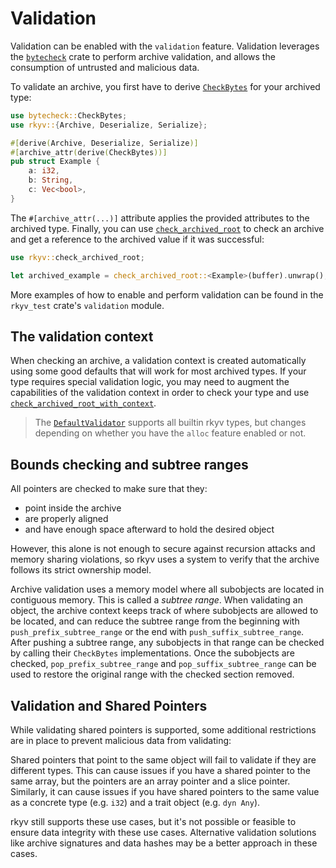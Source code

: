 # Validation

Validation can be enabled with the `validation` feature. Validation leverages the
[`bytecheck`](https://docs.rs/bytecheck) crate to perform archive validation, and allows the
consumption of untrusted and malicious data.

To validate an archive, you first have to derive
[`CheckBytes`](https://docs.rs/bytecheck/latest/bytecheck/trait.CheckBytes.html) for your archived
type:

```rs
use bytecheck::CheckBytes;
use rkyv::{Archive, Deserialize, Serialize};

#[derive(Archive, Deserialize, Serialize)]
#[archive_attr(derive(CheckBytes))]
pub struct Example {
    a: i32,
    b: String,
    c: Vec<bool>,
}
```

The `#[archive_attr(...)]` attribute applies the provided attributes to the archived type. Finally,
you can use
[`check_archived_root`](https://docs.rs/rkyv/0.7.1/rkyv/validation/validators/fn.check_archived_root.html) to
check an archive and get a reference to the archived value if it was successful:

```rs
use rkyv::check_archived_root;

let archived_example = check_archived_root::<Example>(buffer).unwrap();
```

More examples of how to enable and perform validation can be found in the `rkyv_test` crate's
`validation` module.

## The validation context

When checking an archive, a validation context is created automatically using some good defaults
that will work for most archived types. If your type requires special validation logic, you may need
to augment the capabilities of the validation context in order to check your type and use
[`check_archived_root_with_context`](https://docs.rs/rkyv/0.7.1/rkyv/validation/fn.check_archived_root_with_context.html).

> The
> [`DefaultValidator`](https://docs.rs/rkyv/latest/rkyv/validation/validators/struct.DefaultValidator.html)
> supports all builtin rkyv types, but changes depending on whether you have the `alloc` feature
> enabled or not.

## Bounds checking and subtree ranges

All pointers are checked to make sure that they:

- point inside the archive
- are properly aligned
- and have enough space afterward to hold the desired object

However, this alone is not enough to secure against recursion attacks and memory sharing violations,
so rkyv uses a system to verify that the archive follows its strict ownership model.

Archive validation uses a memory model where all subobjects are located in contiguous memory. This
is called a *subtree range*. When validating an object, the archive context keeps track of where
subobjects are allowed to be located, and can reduce the subtree range from the beginning with
`push_prefix_subtree_range` or the end with `push_suffix_subtree_range`. After pushing a subtree
range, any subobjects in that range can be checked by calling their `CheckBytes` implementations.
Once the subobjects are checked, `pop_prefix_subtree_range` and `pop_suffix_subtree_range` can be
used to restore the original range with the checked section removed.

## Validation and Shared Pointers

While validating shared pointers is supported, some additional restrictions are in place to prevent
malicious data from validating:

Shared pointers that point to the same object will fail to validate if they are different types.
This can cause issues if you have a shared pointer to the same array, but the pointers are an array
pointer and a slice pointer. Similarly, it can cause issues if you have shared pointers to the same
value as a concrete type (e.g. `i32`) and a trait object (e.g. `dyn Any`).

rkyv still supports these use cases, but it's not possible or feasible to ensure data integrity with
these use cases. Alternative validation solutions like archive signatures and data hashes may be a
better approach in these cases.
